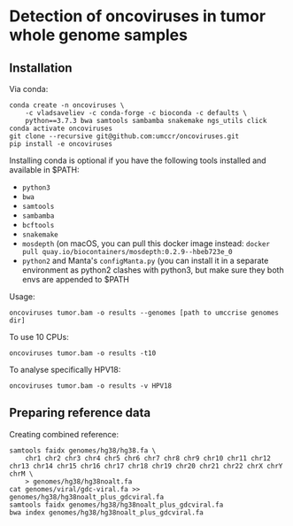 # Detection of oncoviruses in tumor whole genome samples

## Installation

Via conda:

```
conda create -n oncoviruses \
    -c vladsaveliev -c conda-forge -c bioconda -c defaults \
    python==3.7.3 bwa samtools sambamba snakemake ngs_utils click
conda activate oncoviruses
git clone --recursive git@github.com:umccr/oncoviruses.git
pip install -e oncoviruses
```

Installing conda is optional if you have the following tools installed and available in $PATH:

- `python3`
- `bwa`
- `samtools`
- `sambamba`
- `bcftools`
- `snakemake`
- `mosdepth` (on macOS, you can pull this docker image instead: `docker pull quay.io/biocontainers/mosdepth:0.2.9--hbeb723e_0`
- `python2` and Manta's `configManta.py` (you can install it in a separate environment as python2 clashes with python3, but make sure they both envs are appended to $PATH

Usage:

```
oncoviruses tumor.bam -o results --genomes [path to umccrise genomes dir]
```

To use 10 CPUs:

```
oncoviruses tumor.bam -o results -t10
```

To analyse specifically HPV18:

```
oncoviruses tumor.bam -o results -v HPV18
```


## Preparing reference data

Creating combined reference:

```
samtools faidx genomes/hg38/hg38.fa \
    chr1 chr2 chr3 chr4 chr5 chr6 chr7 chr8 chr9 chr10 chr11 chr12 chr13 chr14 chr15 chr16 chr17 chr18 chr19 chr20 chr21 chr22 chrX chrY chrM \
    > genomes/hg38/hg38noalt.fa
cat genomes/viral/gdc-viral.fa >> genomes/hg38/hg38noalt_plus_gdcviral.fa
samtools faidx genomes/hg38/hg38noalt_plus_gdcviral.fa
bwa index genomes/hg38/hg38noalt_plus_gdcviral.fa
```












